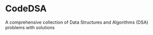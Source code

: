 # CodeDSA
A comprehensive collection of Data Structures and Algorithms (DSA) problems with solutions
